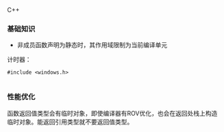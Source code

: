 C++

### 基础知识

* 非成员函数声明为静态时，其作用域限制为当前编译单元



计时器：
```
#include <windows.h>


```





### 性能优化

函数返回值类型会有临时对象，即使编译器有ROV优化，也会在返回处栈上构造临时对象。能返回引用类型就不要返回值类型。

